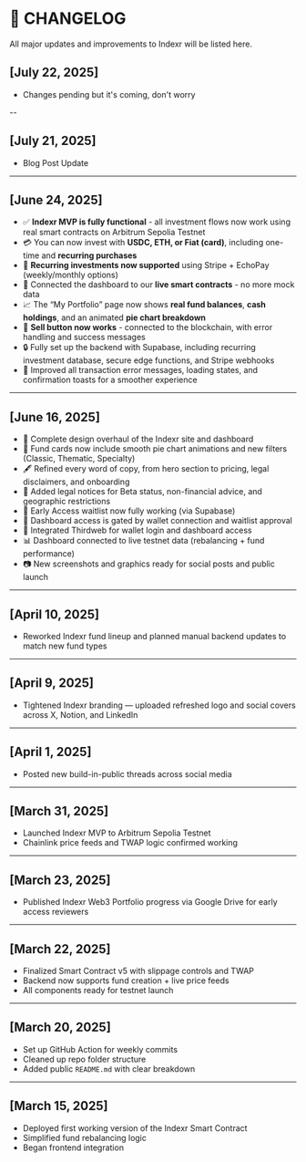 # 📜 CHANGELOG

All major updates and improvements to Indexr will be listed here.

## [July 22, 2025]

- Changes pending but it's coming, don't worry

--

## [July 21, 2025]
- Blog Post Update

---

## [June 24, 2025]

- ✅ **Indexr MVP is fully functional** - all investment flows now work using real smart contracts on Arbitrum Sepolia Testnet
- 💳 You can now invest with **USDC, ETH, or Fiat (card)**, including one-time and **recurring purchases**
- 🔁 **Recurring investments now supported** using Stripe + EchoPay (weekly/monthly options)
- 🧠 Connected the dashboard to our **live smart contracts** - no more mock data
- 📈 The “My Portfolio” page now shows **real fund balances**, **cash holdings**, and an animated **pie chart breakdown**
- 💸 **Sell button now works** - connected to the blockchain, with error handling and success messages
- 🔒 Fully set up the backend with Supabase, including recurring investment database, secure edge functions, and Stripe webhooks
- 🧪 Improved all transaction error messages, loading states, and confirmation toasts for a smoother experience

---

## [June 16, 2025]

- 🎨 Complete design overhaul of the Indexr site and dashboard
- 🧭 Fund cards now include smooth pie chart animations and new filters (Classic, Thematic, Specialty)
- 🖋️ Refined every word of copy, from hero section to pricing, legal disclaimers, and onboarding
- 🧾 Added legal notices for Beta status, non-financial advice, and geographic restrictions
- 📨 Early Access waitlist now fully working (via Supabase)
- 🔐 Dashboard access is gated by wallet connection and waitlist approval
- 👛 Integrated Thirdweb for wallet login and dashboard access
- 📊 Dashboard connected to live testnet data (rebalancing + fund performance)
- 📷 New screenshots and graphics ready for social posts and public launch

---

## [April 10, 2025]

- Reworked Indexr fund lineup and planned manual backend updates to match new fund types

---

## [April 9, 2025]

- Tightened Indexr branding — uploaded refreshed logo and social covers across X, Notion, and LinkedIn

---

## [April 1, 2025]

- Posted new build-in-public threads across social media

---

## [March 31, 2025]

- Launched Indexr MVP to Arbitrum Sepolia Testnet
- Chainlink price feeds and TWAP logic confirmed working

---

## [March 23, 2025]

- Published Indexr Web3 Portfolio progress via Google Drive for early access reviewers

---

## [March 22, 2025]

- Finalized Smart Contract v5 with slippage controls and TWAP
- Backend now supports fund creation + live price feeds
- All components ready for testnet launch

---

## [March 20, 2025]

- Set up GitHub Action for weekly commits
- Cleaned up repo folder structure
- Added public `README.md` with clear breakdown

---

## [March 15, 2025]

- Deployed first working version of the Indexr Smart Contract
- Simplified fund rebalancing logic
- Began frontend integration

